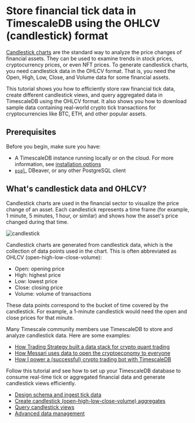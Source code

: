 # Store financial tick data in TimescaleDB using the OHLCV (candlestick) format
[Candlestick charts][charts] are the standard way to analyze the price changes of
financial assets. They can be used to examine trends in stock prices, cryptocurrency prices, 
or even NFT prices. To generate candlestick charts, you need candlestick data in
the OHLCV format. That is, you need the Open, High, Low, Close, and Volume data for
some financial assets.

This tutorial shows you how to efficiently store raw financial tick
data, create different candlestick views, and query aggregated data in
TimescaleDB using the OHLCV format. It also shows you how to download sample
data containing real-world crypto tick transactions for cryptocurrencies like
BTC, ETH, and other popular assets.

## Prerequisites
Before you begin, make sure you have:
* A TimescaleDB instance running locally or on the cloud. For more information, see [installation options](/install/latest/)
* [`psql`](/how-to-guides/connecting/psql), DBeaver, or any other PostgreSQL client

## What's candlestick data and OHLCV?
Candlestick charts are used in the financial sector to visualize the price
change of an asset. Each candlestick represents a time
frame (for example, 1 minute, 5 minutes, 1 hour, or similar) and shows how the asset's
price changed during that time.

![candlestick](https://assets.timescale.com/docs/images/tutorials/intraday-stock-analysis/candlestick_fig.png)

Candlestick charts are generated from candlestick data, which is the collection of data points
used in the chart. This is often abbreviated
as OHLCV (open-high-low-close-volume):

* Open: opening price
* High: highest price 
* Low: lowest price 
* Close: closing price
* Volume: volume of transactions

These data points correspond to the bucket of time covered by the candlestick.
For example, a 1-minute candlestick would need the open and close prices for that minute.

Many Timescale community members use
TimescaleDB to store and analyze candlestick data. Here are some examples:
* [How Trading Strategy built a data stack for crypto quant trading][trading-strategy]
* [How Messari uses data to open the cryptoeconomy to everyone][messari]
* [How I power a (successful) crypto trading bot with TimescaleDB][bot]

Follow this tutorial and see how to set up your TimescaleDB database to consume real-time tick or aggregated financial data and generate candlestick views efficiently.

* [Design schema and ingest tick data][design]
* [Create candlestick (open-high-low-close-volume) aggregates][create]
* [Query candlestick views][query]
* [Advanced data management][manage]


[charts]: https://www.investopedia.com/terms/c/candlestick.asp
[trading-strategy]: https://www.timescale.com/blog/how-trading-strategy-built-a-data-stack-for-crypto-quant-trading/
[messari]: https://www.timescale.com/blog/how-messari-uses-data-to-open-the-cryptoeconomy-to-everyone/
[bot]: https://www.timescale.com/blog/how-i-power-a-successful-crypto-trading-bot-with-timescaledb/
[install-timescale]: /install/latest/
[psql-install]: /how-to-guides/connecting/psql
[design]: /tutorials/financial-candlestick-tick-data/design-tick-schema
[create]: /tutorials/financial-candlestick-tick-data/create-candlestick-aggregates
[query]: /tutorials/financial-candlestick-tick-data/query-candlestick-views
[manage]: /tutorials/financial-candlestick-tick-data/advanced-data-management